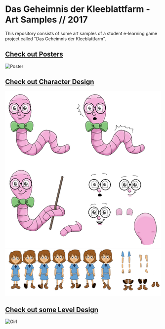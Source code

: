 # Das Geheimnis der Kleeblattfarm - Art Samples // 2017
This repository consists of some art samples of a student e-learning game project called "Das Geheimnis der Kleeblattfarm".

## [Check out Posters](https://github.com/baumgae/Kleeblatt-Farm-Art/tree/main/01_Posters)
![Poster](https://github.com/baumgae/Kleeblatt-Farm-Art/blob/main/01_Poster/CMYK_1920_1080_Kleeblattfarm_Plakat_quer.png?raw=true)

## [Check out Character Design](https://github.com/baumgae/Kleeblatt-Farm-Art/tree/main/02_Characters)
![Willy](https://github.com/baumgae/Kleeblatt-Farm-Art/blob/main/02_Characters/Willy_Turnaround_.png?raw=true)
![Girl](https://github.com/baumgae/Kleeblatt-Farm-Art/blob/main/02_Characters/Girl_Moving_Forward_001.png?raw=true)

## [Check out some Level Design](https://github.com/baumgae/Kleeblatt-Farm-Art/tree/main/03_Scenes)
![Girl](https://github.com/baumgae/Kleeblatt-Farm-Art/blob/main/03_Scenes/Second_Scene_.png?raw=true)


